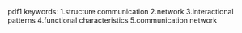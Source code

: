 pdf1 keywords:
1.structure communication
2.network
3.interactional patterns
4.functional characteristics
5.communication network
